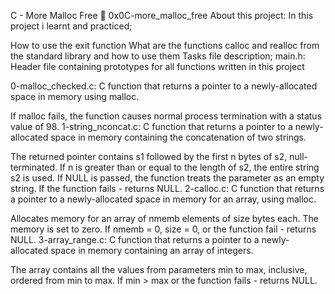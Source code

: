 C - More Malloc Free 📃 0x0C-more_malloc_free
About this project:
In this project i learnt and practiced;

How to use the exit function
What are the functions calloc and realloc from the standard library and how to use them
Tasks file description;
main.h: Header file containing prototypes for all functions written in this project

0-malloc_checked.c: C function that returns a pointer to a newly-allocated space in memory using malloc.

If malloc fails, the function causes normal process termination with a status value of 98.
1-string_nconcat.c: C function that returns a pointer to a newly-allocated space in memory containing the concatenation of two strings.

The returned pointer contains s1 followed by the first n bytes of s2, null-terminated.
If n is greater than or equal to the length of s2, the entire string s2 is used.
If NULL is passed, the function treats the parameter as an empty string.
If the function fails - returns NULL.
2-calloc.c: C function that returns a pointer to a newly-allocated space in memory for an array, using malloc.

Allocates memory for an array of nmemb elements of size bytes each.
The memory is set to zero.
If nmemb = 0, size = 0, or the function fail - returns NULL.
3-array_range.c: C function that returns a pointer to a newly-allocated space in memory containing an array of integers.

The array contains all the values from parameters min to max, inclusive, ordered from min to max.
If min > max or the function fails - returns NULL.
